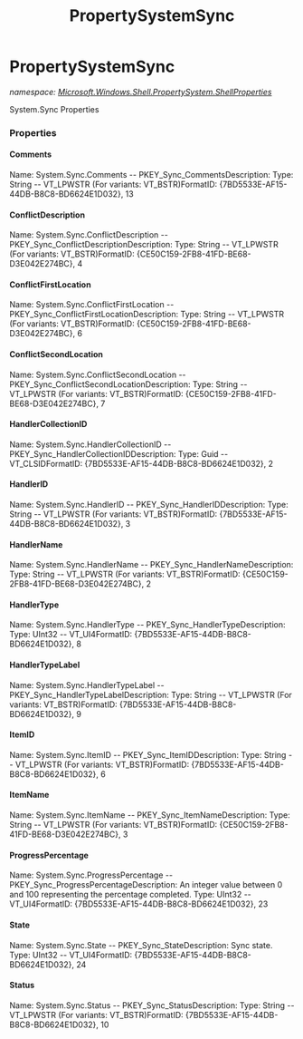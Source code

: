 ﻿---
title: PropertySystemSync
---

# PropertySystemSync
_namespace: [Microsoft.Windows.Shell.PropertySystem.ShellProperties](N-Microsoft.Windows.Shell.PropertySystem.ShellProperties.html)_

System.Sync Properties



### Properties

#### Comments
Name: System.Sync.Comments -- PKEY_Sync_CommentsDescription: Type: String -- VT_LPWSTR (For variants: VT_BSTR)FormatID: {7BD5533E-AF15-44DB-B8C8-BD6624E1D032}, 13
#### ConflictDescription
Name: System.Sync.ConflictDescription -- PKEY_Sync_ConflictDescriptionDescription: Type: String -- VT_LPWSTR (For variants: VT_BSTR)FormatID: {CE50C159-2FB8-41FD-BE68-D3E042E274BC}, 4
#### ConflictFirstLocation
Name: System.Sync.ConflictFirstLocation -- PKEY_Sync_ConflictFirstLocationDescription: Type: String -- VT_LPWSTR (For variants: VT_BSTR)FormatID: {CE50C159-2FB8-41FD-BE68-D3E042E274BC}, 6
#### ConflictSecondLocation
Name: System.Sync.ConflictSecondLocation -- PKEY_Sync_ConflictSecondLocationDescription: Type: String -- VT_LPWSTR (For variants: VT_BSTR)FormatID: {CE50C159-2FB8-41FD-BE68-D3E042E274BC}, 7
#### HandlerCollectionID
Name: System.Sync.HandlerCollectionID -- PKEY_Sync_HandlerCollectionIDDescription: Type: Guid -- VT_CLSIDFormatID: {7BD5533E-AF15-44DB-B8C8-BD6624E1D032}, 2
#### HandlerID
Name: System.Sync.HandlerID -- PKEY_Sync_HandlerIDDescription: Type: String -- VT_LPWSTR (For variants: VT_BSTR)FormatID: {7BD5533E-AF15-44DB-B8C8-BD6624E1D032}, 3
#### HandlerName
Name: System.Sync.HandlerName -- PKEY_Sync_HandlerNameDescription: Type: String -- VT_LPWSTR (For variants: VT_BSTR)FormatID: {CE50C159-2FB8-41FD-BE68-D3E042E274BC}, 2
#### HandlerType
Name: System.Sync.HandlerType -- PKEY_Sync_HandlerTypeDescription: 
Type: UInt32 -- VT_UI4FormatID: {7BD5533E-AF15-44DB-B8C8-BD6624E1D032}, 8
#### HandlerTypeLabel
Name: System.Sync.HandlerTypeLabel -- PKEY_Sync_HandlerTypeLabelDescription: 
Type: String -- VT_LPWSTR (For variants: VT_BSTR)FormatID: {7BD5533E-AF15-44DB-B8C8-BD6624E1D032}, 9
#### ItemID
Name: System.Sync.ItemID -- PKEY_Sync_ItemIDDescription: Type: String -- VT_LPWSTR (For variants: VT_BSTR)FormatID: {7BD5533E-AF15-44DB-B8C8-BD6624E1D032}, 6
#### ItemName
Name: System.Sync.ItemName -- PKEY_Sync_ItemNameDescription: Type: String -- VT_LPWSTR (For variants: VT_BSTR)FormatID: {CE50C159-2FB8-41FD-BE68-D3E042E274BC}, 3
#### ProgressPercentage
Name: System.Sync.ProgressPercentage -- PKEY_Sync_ProgressPercentageDescription: An integer value between 0 and 100 representing the percentage completed.
Type: UInt32 -- VT_UI4FormatID: {7BD5533E-AF15-44DB-B8C8-BD6624E1D032}, 23
#### State
Name: System.Sync.State -- PKEY_Sync_StateDescription: Sync state.
Type: UInt32 -- VT_UI4FormatID: {7BD5533E-AF15-44DB-B8C8-BD6624E1D032}, 24
#### Status
Name: System.Sync.Status -- PKEY_Sync_StatusDescription: Type: String -- VT_LPWSTR (For variants: VT_BSTR)FormatID: {7BD5533E-AF15-44DB-B8C8-BD6624E1D032}, 10

